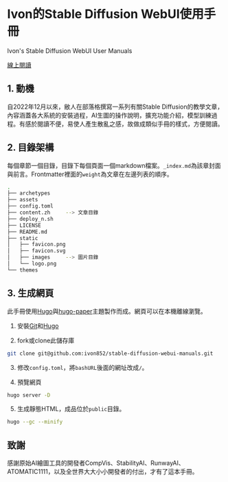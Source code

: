 # Ivon的Stable Diffusion WebUI使用手冊

Ivon's Stable Diffusion WebUI User Manuals

[線上閱讀](https://ivonblog.com/posts/stable-diffusion-webui-manuals/)


## 1. 動機

自2022年12月以來，敝人在部落格撰寫一系列有關Stable Diffusion的教學文章，內容涵蓋各大系統的安裝過程，AI生圖的操作說明，擴充功能介紹，模型訓練過程。有感於閱讀不便，易使人產生散亂之感，故做成類似手冊的樣式，方便閱讀。


## 2. 目錄架構

每個章節一個目錄，目錄下每個頁面一個markdown檔案。`_index.md`為該章封面與前言。Frontmatter裡面的`weight`為文章在左邊列表的順序。
```bash
.
├── archetypes
├── assets
├── config.toml
├── content.zh     --> 文章目錄
├── deploy_n.sh
├── LICENSE
├── README.md
├── static
│   ├── favicon.png
│   ├── favicon.svg
│   ├── images     --> 圖片目錄
│   └── logo.png
└── themes
```


## 3. 生成網頁

此手冊使用[Hugo](https://gohugo.io/)與[hugo-paper](https://github.com/nanxiaobei/hugo-paper)主題製作而成。網頁可以在本機離線瀏覽。

1. 安裝[Git](https://git-scm.com/)和[Hugo](https://gohugo.io/)

2. fork或clone此儲存庫
```bash
git clone git@github.com:ivon852/stable-diffusion-webui-manuals.git
```

3. 修改`config.toml`，將`bashURL`後面的網址改成`/`。

4. 預覽網頁
```bash
hugo server -D
```

5. 生成靜態HTML，成品位於`public`目錄。
```bash
hugo --gc --minify
```

## 致謝

感謝原始AI繪圖工具的開發者CompVis、StabilityAI、RunwayAI、ATOMATIC1111，以及全世界大大小小開發者的付出，才有了這本手冊。
